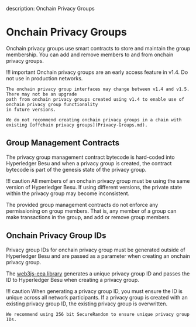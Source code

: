 description: Onchain Privacy Groups
<!--- END of page meta data -->

# Onchain Privacy Groups

Onchain privacy groups use smart contracts to store and maintain the group membership.
You can add and remove members to and from onchain privacy groups.

!!! important
    Onchain privacy groups are an early access feature in v1.4. Do not use in production networks.

    The onchain privacy group interfaces may change between v1.4 and v1.5. There may not be an upgrade
    path from onchain privacy groups created using v1.4 to enable use of onchain privacy group functionality
    in future versions.

    We do not recommend creating onchain privacy groups in a chain with existing [offchain privacy groups](Privacy-Groups.md).

## Group Management Contracts

The privacy group management contract bytecode is hard-coded into Hyperledger Besu and when a privacy
group is created, the contract bytecode is part of the genesis state of the privacy group.

!!! caution
    All members of an onchain privacy group must be using the same version of Hyperledger Besu. If
    using different versions, the private state within the privacy group may become inconsistent.

The provided group management contracts do not enforce any permissioning on group members. That is, any
member of a group can make transactions in the group, and add or remove group members.

## Onchain Privacy Group IDs

Privacy group IDs for onchain privacy group must be generated outside of Hyperledger Besu and are passed
as a parameter when creating an onchain privacy group.

The [web3js-eea library](../../HowTo/Use-Privacy/Use-OnChainPrivacy.md) generates a unique privacy
group ID and passes the ID to Hyperledger Besu when creating a privacy group.

!!! caution
    When generating a privacy group ID, you must ensure the ID is unique across all network participants. If
    a privacy group is created with an existing privacy group ID, the existing privacy group is overwritten.

    We recommend using 256 bit SecureRandom to ensure unique privacy group IDs.
